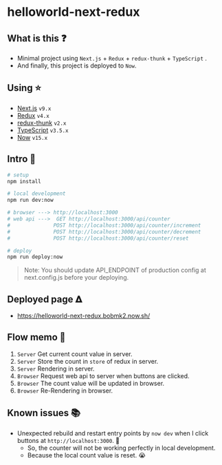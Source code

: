 helloworld-next-redux
====

## What is this ❓

- Minimal project using `Next.js` + `Redux` + `redux-thunk` + `TypeScript` .
- And finally, this project is deployed to `Now`.

## Using ⭐

- [Next.js](https://nextjs.org/) `v9.x`
- [Redux](https://redux.js.org/) `v4.x`
- [redux-thunk](https://github.com/reduxjs/redux-thunk) `v2.x`
- [TypeScript](https://www.typescriptlang.org/) `v3.5.x`
- [Now](https://zeit.co/now) `v15.x`

## Intro 🚀

```bash
# setup
npm install

# local development
npm run dev:now

# browser ---> http://localhost:3000
# web api --->  GET http://localhost:3000/api/counter
#              POST http://localhost:3000/api/counter/increment
#              POST http://localhost:3000/api/counter/decrement
#              POST http://localhost:3000/api/counter/reset

# deploy
npm run deploy:now
```

> Note: You should update API_ENDPOINT of production config at next.config.js before your deploying.

## Deployed page 𝚫

- https://helloworld-next-redux.bobmk2.now.sh/

## Flow memo 📝

1. `Server` Get current count value in server.
2. `Server` Store the count in `store` of redux in server.
3. `Server` Rendering in server.
4. `Browser` Request web api to server when buttons are clicked.
5. `Browser` The count value will be updated in browser.
6. `Browser` Re-Rendering in browser.

## Known issues 📚

- Unexpected rebuild and restart entry points by `now dev` when I click buttons at `http://localhost:3000`. 🤔
  - So, the counter will not be working perfectly in local development.
  - Because the local count value is reset. 😭
